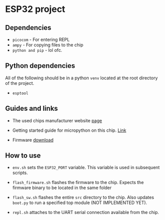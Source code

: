 # ESP32 project

## Dependencies
* `picocom` - For entering REPL
* `ampy` - For copying files to the chip
* `python and pip` - lol ofc.

## Python dependencies
All of the following should be in a python `venv` located at the root directory of the project. 

* `esptool` 

## Guides and links

* The used chips manufacturer website [page](https://www.wemos.cc/en/latest/d1/d1_mini.html)

* Getting started guide for micropython on this chip. [Link](https://www.wemos.cc/en/latest/tutorials/d1/get_started_with_micropython_d1.html)

* Firmware [download](https://micropython.org/download/ESP8266_GENERIC/)

## How to use

* `env.sh` sets the `ESP32_PORT` variable. This variable is used in subsequent scripts.

* `flash_firmware.sh` flashes the firmware to the chip. Expects the firmware binary to be located in the same folder

* `flash_sw.sh` flashes the entire `src` directory to the chip. Also updates `boot.py` to run a specified top module (NOT IMPLEMENTED YET).

* `repl.sh` attaches to the UART serial connection available from the chip.  
